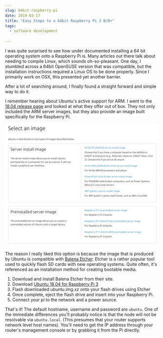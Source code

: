 ```yaml
---
slug: 64bit-raspberry-pi
date: 2019-03-17
title: "Easy Steps to a 64bit Raspberry Pi 3 B/B+"
tags:
  - software development

---
```


I was quite surprised to see how under documented installing a 64 bit operating system onto a Raspberry Pi is.
Many articles out there talk about needing to compile Linux, which sounds oh-so-pleasant.
One day, I stumbled across a 64bit OpenSUSE version that was compatible, but the installation instructions required a Linux OS to be done properly.
Since I primarily work on OSX, this presented yet another barrier.

After a lot of searching around, I finally found a straight forward and simple way to do it.
<!--more-->
I remember hearing about Ubuntu's active support for ARM.
I went to the [18.04 release page](http://cdimage.ubuntu.com/ubuntu/releases/bionic/release/) and looked at what they offer out of box.
They not only included the ARM server images, but they also provide an image built specifically for the Raspberry Pi.

![Ubuntu Downloads](/img/ubuntu-downloads.png) 

The reason I really liked this option is because the image that is produced by Ubuntu is compatible with [Balena Etcher](https://www.balena.io/etcher/).
Etcher is a rather popular tool used to quickly flash SD cards with new operating systems.
Quite often, it's referenced as an installation method for creating bootable media.

1. Download and install Balena Etcher from their site.
1. Download [Ubuntu 18.04 for Raspberry Pi 3](http://cdimage.ubuntu.com/ubuntu/releases/bionic/release/ubuntu-18.04.2-preinstalled-server-arm64+raspi3.img.xz)
1. Flash downloaded ubuntu.img.xz onto your flash drives using Etcher
1. Once complete, eject the flash drive and insert into your Raspberry Pi.
1. Connect your pi to the network and a power source. 

That's it!
The default hostname, username and password are `ubuntu`.
One of the immediate differences you'll probably notice is that the node will not be resolvable via `ubuntu.local`.
(This presumes that your router supports network level host names).
You'll need to get the IP address through your router's management console or by grabbing it from the Pi directly.
